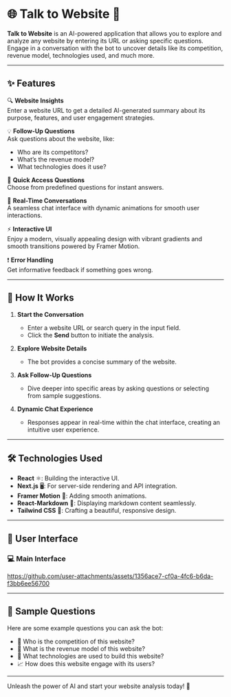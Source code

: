 # 🌐 Talk to Website 🤖  

**Talk to Website** is an AI-powered application that allows you to explore and analyze any website by entering its URL or asking specific questions. Engage in a conversation with the bot to uncover details like its competition, revenue model, technologies used, and much more.  

---

## ✨ Features  

🔍 **Website Insights**  
Enter a website URL to get a detailed AI-generated summary about its purpose, features, and user engagement strategies.  

💡 **Follow-Up Questions**  
Ask questions about the website, like:  
- Who are its competitors?  
- What’s the revenue model?  
- What technologies does it use?  

🎯 **Quick Access Questions**  
Choose from predefined questions for instant answers.  

💬 **Real-Time Conversations**  
A seamless chat interface with dynamic animations for smooth user interactions.  

⚡ **Interactive UI**  
Enjoy a modern, visually appealing design with vibrant gradients and smooth transitions powered by Framer Motion.  

❗ **Error Handling**  
Get informative feedback if something goes wrong.  

---

## 🌟 How It Works  

1. **Start the Conversation**  
   - Enter a website URL or search query in the input field.  
   - Click the **Send** button to initiate the analysis.  

2. **Explore Website Details**  
   - The bot provides a concise summary of the website.  

3. **Ask Follow-Up Questions**  
   - Dive deeper into specific areas by asking questions or selecting from sample suggestions.  

4. **Dynamic Chat Experience**  
   - Responses appear in real-time within the chat interface, creating an intuitive user experience.  

---

## 🛠 Technologies Used  

- **React** ⚛️: Building the interactive UI.  
- **Next.js** 🖥️: For server-side rendering and API integration.  
- **Framer Motion** 🎥: Adding smooth animations.  
- **React-Markdown** 📝: Displaying markdown content seamlessly.  
- **Tailwind CSS** 🎨: Crafting a beautiful, responsive design.  

---

## 🎨 User Interface  

### 💻 Main Interface  
https://github.com/user-attachments/assets/1356ace7-cf0a-4fc6-b6da-f3bb6ee56700

---

## 💬 Sample Questions  

Here are some example questions you can ask the bot:  

- 🤔 Who is the competition of this website?  
- 💸 What is the revenue model of this website?  
- 🌟 What technologies are used to build this website?  
- 📈 How does this website engage with its users?  

---

Unleash the power of AI and start your website analysis today! 🌟
